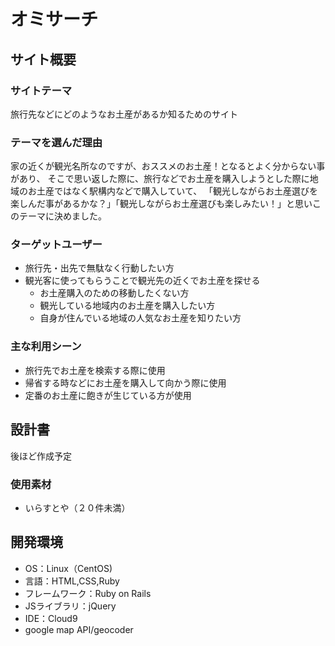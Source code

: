 # オミサーチ

## サイト概要

### サイトテーマ
旅行先などにどのようなお土産があるか知るためのサイト


### テーマを選んだ理由
家の近くが観光名所なのですが、おススメのお土産！となるとよく分からない事があり、
そこで思い返した際に、旅行などでお土産を購入しようとした際に地域のお土産ではなく駅構内などで購入していて、
「観光しながらお土産選びを楽しんだ事があるかな？」「観光しながらお土産選びも楽しみたい！」と思いこのテーマに決めました。


### ターゲットユーザー
  - 旅行先・出先で無駄なく行動したい方
  - 観光客に使ってもらうことで観光先の近くでお土産を探せる
    - お土産購入のための移動したくない方
    - 観光している地域内のお土産を購入したい方
    - 自身が住んでいる地域の人気なお土産を知りたい方

### 主な利用シーン
  - 旅行先でお土産を検索する際に使用
  - 帰省する時などにお土産を購入して向かう際に使用
  - 定番のお土産に飽きが生じている方が使用

## 設計書
後ほど作成予定

### 使用素材
- いらすとや（２０件未満）

## 開発環境
- OS：Linux（CentOS)
- 言語：HTML,CSS,Ruby
- フレームワーク：Ruby on Rails
- JSライブラリ：jQuery
- IDE：Cloud9
- google map API/geocoder

